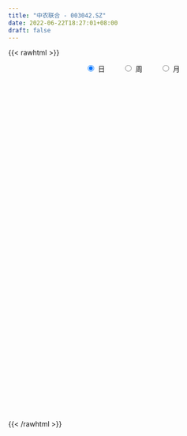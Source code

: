```yaml
---
title: "中农联合 - 003042.SZ"
date: 2022-06-22T18:27:01+08:00
draft: false
---
```

{{< rawhtml >}}
    <div style="text-align: center">
        <label style="padding: 1rem;"><input style="margin-right: .5rem" type="radio" name="period" value="D" checked onclick="period_change(this)">日</label>
        <label style="padding: 1rem;"><input style="margin-right: .5rem" type="radio" name="period" value="W" onclick="period_change(this)">周</label>
        <label style="padding: 1rem;"><input style="margin-right: .5rem" type="radio" name="period" value="M" onclick="period_change(this)">月</label>
    </div>
    <div id="chart" style="height: 700px;"></div> 
    <script type="text/javascript">
        const D_v = [2350.86,1315.52,393.36,1097.39,2418.66,89088.17,169959.78,121759.99,87764.54,57093.86,64121.37,63441.31,85109.98,83527.16,51143.04,51676.31,38186.99,36469.22,27107.44,32648.1,53184.89,56991.0,42846.59,39118.19,27784.8,24278.24,35839.36,17457.84,18931.41,38110.3,21104.04,20122.58,16233.95,15221.92,24500.63,19699.1,24882.96,25889.29,49748.24,31090.25,20928.87,15246.2,12685.32,21898.28,12911.32,17127.46,20642.9,11323.98,10520.79,10938.72,7868.14,11597.08,13750.23,15072.94,8331.98,10202.1,13652.57,9021.56,11192.54,15812.02,9111.15,16106.24,10173.77,11683.15,10017.26,11942.96,8177.9,15209.62,24195.06,17808.89,20932.48,11657.92,9257.96,6610.87,9534.37,10138.38,8050.93,11722.58,7789.71,6499.78,9271.24,8480.54,6269.0,37899.84,34757.41,17368.83,12428.4,19736.27,14251.86,14361.79,24477.68,18553.28,11205.48,8720.14,9619.53,9448.3,18222.4,9119.18,8659.14,8371.0,6081.72,6660.86,11983.14,7424.0,6553.17,6534.72,14428.32,14073.01,10748.36,8035.72,32209.57,22386.78,11763.36,20447.01,15069.18,43974.03,64937.21,46859.27,34315.26,9770.1,13287.72,8682.71,6814.11,6791.0,5880.38,6123.88,4099.61,5407.45,3218.44,4364.97,5011.91,4500.58,3303.73,2696.2,3303.68,5856.36,8454.94,3923.5,4899.98,4654.98,6055.61,4922.03,3743.48,3913.0,3228.0,3508.54,5233.46,3794.9,7572.95,6425.26,4488.72,5480.62,4914.08,3252.54,4049.44,35471.29,24558.74,13083.54,10826.38,9522.14,8699.76,11266.96,5723.29,10148.38,8368.0,5020.0,5876.18,5714.87,8270.96,5144.45,6926.18,5596.0,4854.0,8031.17,13209.87,10944.0,6186.0,11002.4,12786.38,20003.7,12873.98,29561.29,61895.01,38146.46,18617.18,9874.0,16014.28,8035.38,8512.98,10745.76,41840.57,75101.43,82543.92,148852.56,189100.84,166897.99,110988.65,51903.0,183416.12,153591.42,140553.75,137766.48,128338.61,111603.19,130412.12,133648.59,104360.0,108964.44,155109.62,110258.96,97952.27,58190.56,61300.18,71540.5,117806.4,179433.59,100238.0,67734.79,48909.02,51418.12,57505.68,104575.2,100998.76,58837.0,66074.72,54985.0,40804.64,40539.0,57902.2,51685.12,41430.8,37304.0,65637.32,66715.2,38702.86,36262.0,62184.68,65043.8,109763.74,83094.28,63396.98,50154.54,54101.18,39083.8,42571.0,69973.2,52173.18,36737.0,40903.18,32699.0,20712.0,38919.4,47330.0,41969.18,32710.0,39272.0,31650.18,27022.0,27428.0,24039.74,26048.2,22265.0,15715.2,17663.58,19594.18,15655.0,15650.2,22777.0,16438.0,12238.5,16234.32,11578.0,15945.0,20844.0,12041.0,12223.0,10997.0,44751.2,41503.0,23396.0,31122.0,23114.18,19476.38,30700.52,93197.14,80762.6,50154.23,43947.34,36901.54,25157.0,22120.29,19686.3,22208.38,25967.9]
const D_histogram = [0.0,0.1984729345,0.5302716958,0.9487324725,1.4210250983,1.9258647397,1.8107915669,1.341621226,0.7767074672,0.3449147774,0.0694630816,-0.258365368,-0.241954929,-0.4000169476,-0.5523000089,-0.7772348681,-0.9148045028,-0.9940622451,-0.9888692506,-0.8949392009,-0.734234819,-0.522474083,-0.4634826358,-0.4805820719,-0.5070060067,-0.4773831737,-0.5241388726,-0.5021642611,-0.4658361828,-0.3613656686,-0.3228604793,-0.3167728927,-0.2916723885,-0.2387133927,-0.1596763532,-0.1427400854,-0.0899850284,-0.0211689213,0.1045706894,0.1276946461,0.0862742141,0.0708291413,0.0429570173,0.0558841248,0.0495441804,0.0409201,-0.0421671227,-0.1151442391,-0.1636566327,-0.1658391335,-0.1410432704,-0.0964872056,-0.0895248657,-0.1216027157,-0.1257755149,-0.0972744933,-0.1229568296,-0.1305577365,-0.1395312436,-0.1804854758,-0.1859576946,-0.1135965858,-0.0629939816,-0.064914351,-0.0305834038,0.0272918935,0.066833909,0.1175486816,0.044704525,-0.0476222401,-0.0642489015,-0.1026096014,-0.0981029619,-0.066102377,-0.0764700566,-0.1158664453,-0.1443247406,-0.1960153068,-0.1908260466,-0.1593953611,-0.0777016977,-0.0222164301,0.0356819348,0.234927895,0.2845966557,0.3189475634,0.3398935069,0.3767300137,0.3677680824,0.3692991102,0.3981829608,0.3632936257,0.3200659088,0.2725102526,0.1966721724,0.1761957722,0.193643528,0.1971293487,0.1765540062,0.1256193679,0.0905868856,0.0390717894,0.0213186455,-0.0088526395,-0.0139349141,-0.0023555245,0.0465070268,0.0899052447,0.1050624235,0.0963792301,0.1859461379,0.1864709779,0.1824257646,0.2008394674,0.1642602296,0.2287727379,0.3591260888,0.276759163,0.0711320755,-0.063926929,-0.2221961742,-0.3147341998,-0.3247669394,-0.2952225314,-0.2908874298,-0.2668175799,-0.222735726,-0.1787629222,-0.1412233956,-0.1138293664,-0.1086490011,-0.1072048341,-0.0996375116,-0.0775529085,-0.0639427005,-0.0900351721,-0.1566702645,-0.1708379914,-0.14907359,-0.1394121456,-0.0909384261,-0.0479133251,-0.0117259089,0.0361744466,0.0728683648,0.0972577845,0.1296655482,0.1497884128,0.1882566642,0.2128034453,0.2223854771,0.1890317181,0.1849674456,0.1792692578,0.1737134343,0.2670595382,0.2943635001,0.2947638865,0.2654834615,0.2395893457,0.2287543988,0.1852851974,0.1430013781,0.0554879443,-0.0220900434,-0.05932927,-0.0596249278,-0.0589498586,-0.0792653918,-0.0859647267,-0.0682663319,-0.0443443952,-0.0412871564,-0.036695607,0.0127347467,0.0455292902,0.0552249128,0.0313013274,0.0213120073,0.0607366254,0.072130087,0.1315628702,0.140470973,0.1073513962,0.0410848952,0.0020950676,-0.0700896178,-0.0953187443,-0.1099988852,-0.0927961473,0.0796314907,0.3560850667,0.7003052882,1.086504899,1.4973546207,1.9223168945,1.7908449864,1.3421391383,1.1968834598,0.8803976816,0.4347962289,-0.0387317727,-0.5667553301,-0.9270181598,-1.017543637,-0.9932032418,-1.1128594528,-0.9655164942,-0.7616461281,-0.6365958992,-0.5781783703,-0.5753948408,-0.5322876105,-0.5721665018,-0.3862489316,-0.0976665825,-0.0749005599,-0.1757315919,-0.2545326404,-0.2663132849,-0.2418822389,-0.0997573284,0.0227589146,-0.05409354,-0.239629053,-0.3011324182,-0.3779872354,-0.506160574,-0.704575385,-0.6982455553,-0.6676252739,-0.598251185,-0.3485923231,-0.2164838861,-0.1466167641,-0.1114315537,-0.026184472,0.0777350113,0.2898414515,0.3065362074,0.193433291,0.0938086057,0.0446547413,-0.0546293569,-0.0989565336,-0.0456617501,-0.0921369478,-0.1506364835,-0.2241116709,-0.3096307631,-0.3228433115,-0.2363384093,-0.1449354454,-0.1857498394,-0.2921945296,-0.4679905796,-0.5703970551,-0.5614237495,-0.5035285577,-0.3709086757,-0.1867105802,-0.0438705175,0.1045879841,0.2274873682,0.3069840615,0.3582388223,0.4023286148,0.4782662476,0.4803880952,0.451630099,0.4212261694,0.4006351914,0.3972100687,0.2870320753,0.2375948735,0.195093691,0.1753157878,0.2489133326,0.2649304588,0.2555391759,0.3099043553,0.3279224661,0.3169997613,0.3299072516,0.4022712072,0.4108263554,0.3377974198,0.2530676182,0.1693360609,0.1119315848,0.068677123,0.0153427282,-0.0447395486,-0.4842384309]
const D_fast = [0.0,0.2480911681,0.7124578534,1.3681017482,2.1956506486,3.1819564749,3.5195811938,3.3858161594,3.0150792674,2.669515272,2.4114293466,2.0190095549,1.9749312617,1.7168650062,1.4265069427,1.0072633665,0.6409926061,0.3132193025,0.0711949843,-0.0586097662,-0.0814640891,-0.0003218738,-0.0572010855,-0.1944460396,-0.347621476,-0.4373444365,-0.6151348536,-0.7187013074,-0.7988322748,-0.7847031777,-0.8269131082,-0.9000187448,-0.9478363377,-0.9545556901,-0.9154377389,-0.9341864924,-0.9039276925,-0.8404038157,-0.6885215326,-0.6334739145,-0.6533257929,-0.6510635804,-0.66819645,-0.6412983114,-0.6352522106,-0.6336462661,-0.7272752694,-0.8290384456,-0.9184649974,-0.9621072815,-0.972572236,-0.9521379726,-0.9675568491,-1.0300353781,-1.065652056,-1.0614696577,-1.1178912014,-1.1581315424,-1.2019878604,-1.2880634616,-1.340025104,-1.2960631417,-1.2612090329,-1.27935799,-1.2526728938,-1.1879746231,-1.1317241304,-1.0516221873,-1.1132902127,-1.2175225379,-1.2502114247,-1.3142245249,-1.3342436259,-1.3187686352,-1.348253829,-1.4166168289,-1.4811563095,-1.5818507024,-1.6243679538,-1.6327861085,-1.5705178696,-1.5205867095,-1.4537678609,-1.1957899269,-1.0749720023,-0.9608842038,-0.8549648835,-0.7239458733,-0.6409657841,-0.5471099787,-0.4186803879,-0.3627463166,-0.3259575563,-0.3053856494,-0.3320556864,-0.3084831435,-0.2426245057,-0.1898563479,-0.1662931889,-0.1858229852,-0.198208746,-0.2399558949,-0.2523793774,-0.2847638223,-0.2933298254,-0.2823393169,-0.221850009,-0.1559754799,-0.1145526952,-0.099141081,0.0369123612,0.0840549457,0.1256161735,0.1942397432,0.1987255628,0.3204312555,0.5405661287,0.5273889936,0.3395449249,0.1885041882,-0.0253141005,-0.1965356761,-0.2877601506,-0.3320213754,-0.4004081312,-0.4430426764,-0.4546447539,-0.4553626806,-0.453129003,-0.4541923153,-0.4761742003,-0.5015312418,-0.5188732972,-0.5161769213,-0.5185523884,-0.567153653,-0.6729563116,-0.7298335362,-0.7453375324,-0.7705291244,-0.7447900114,-0.7137432417,-0.6804873027,-0.6235433355,-0.5686323262,-0.5199284604,-0.4551043096,-0.3975343418,-0.3120019243,-0.2342542819,-0.1690758808,-0.1551717103,-0.1129941214,-0.0738749947,-0.0360024597,0.1241085288,0.2250033657,0.2990947237,0.3361851641,0.3701883847,0.4165420375,0.4193941354,0.4128606607,0.3392192129,0.2561187144,0.2040471703,0.1888452806,0.1747828851,0.134651004,0.1064604873,0.1070922993,0.1199281371,0.1126635868,0.1080812345,0.1606952748,0.2048721409,0.2283739917,0.2122757381,0.2076144199,0.2622231943,0.2916491777,0.3839726784,0.4279985244,0.4217167967,0.3657215195,0.3272554587,0.2375483689,0.1884895564,0.1463096941,0.1403133952,0.3326489059,0.6981237486,1.2174202921,1.8752461276,2.6604345045,3.565976002,3.8822153404,3.7690442769,3.9230094633,3.8266231055,3.48972071,3.0065097653,2.3367973754,1.7447800058,1.3998686193,1.175908204,0.7780371298,0.6840009649,0.697459799,0.6633610531,0.5772339894,0.4361688086,0.3462041364,0.1632836196,0.2526389569,0.5168046604,0.5208455431,0.376081613,0.2336474045,0.1552884387,0.119248925,0.2364345034,0.364640475,0.2742646354,0.0288218592,-0.1079646105,-0.2793162365,-0.5340297186,-0.9085883759,-1.076819935,-1.2131059721,-1.2932946795,-1.1307838984,-1.0527964328,-1.0195835019,-1.0122561799,-0.9335552162,-0.8102019801,-0.5256351771,-0.4323063693,-0.497050963,-0.5732234969,-0.6112136759,-0.7241551133,-0.7932214234,-0.7513420775,-0.8208515121,-0.9170101687,-1.0465132738,-1.2094400568,-1.3033634331,-1.2759431332,-1.2207740307,-1.3080258845,-1.4875192071,-1.780312902,-2.0253186413,-2.156701273,-2.2246882207,-2.1847955076,-2.0472750572,-1.9154026238,-1.7407971262,-1.5610259001,-1.4047831914,-1.263968725,-1.1192967788,-0.9237925841,-0.8015737127,-0.7174241842,-0.6425215715,-0.5629537516,-0.467076357,-0.5054963316,-0.495534815,-0.4892625748,-0.4652115311,-0.3293856531,-0.2471359122,-0.1926424011,-0.0608011329,0.0391975944,0.1075248299,0.2029091331,0.3758408905,0.4871026276,0.498523047,0.4770601499,0.4356626078,0.406241028,0.3801558469,0.3306571341,0.2593899701,-0.3011685198]
const D_slow = [0.0,0.0496182336,0.1821861576,0.4193692757,0.7746255503,1.2560917352,1.7087896269,2.0441949334,2.2383718002,2.3246004946,2.341966265,2.277374923,2.2168861907,2.1168819538,1.9788069516,1.7844982346,1.5557971089,1.3072815476,1.060064235,0.8363294347,0.65277073,0.5221522092,0.4062815503,0.2861360323,0.1593845306,0.0400387372,-0.090995981,-0.2165370462,-0.3329960919,-0.4233375091,-0.5040526289,-0.5832458521,-0.6561639492,-0.7158422974,-0.7557613857,-0.791446407,-0.8139426641,-0.8192348944,-0.7930922221,-0.7611685606,-0.739600007,-0.7218927217,-0.7111534674,-0.6971824362,-0.6847963911,-0.6745663661,-0.6851081467,-0.7138942065,-0.7548083647,-0.796268148,-0.8315289656,-0.855650767,-0.8780319834,-0.9084326624,-0.9398765411,-0.9641951644,-0.9949343718,-1.0275738059,-1.0624566168,-1.1075779858,-1.1540674094,-1.1824665559,-1.1982150513,-1.214443639,-1.22208949,-1.2152665166,-1.1985580394,-1.169170869,-1.1579947377,-1.1699002977,-1.1859625231,-1.2116149235,-1.2361406639,-1.2526662582,-1.2717837724,-1.3007503837,-1.3368315688,-1.3858353955,-1.4335419072,-1.4733907475,-1.4928161719,-1.4983702794,-1.4894497957,-1.4307178219,-1.359568658,-1.2798317672,-1.1948583904,-1.100675887,-1.0087338664,-0.9164090889,-0.8168633487,-0.7260399423,-0.6460234651,-0.5778959019,-0.5287278588,-0.4846789158,-0.4362680338,-0.3869856966,-0.342847195,-0.3114423531,-0.2887956317,-0.2790276843,-0.2736980229,-0.2759111828,-0.2793949113,-0.2799837924,-0.2683570358,-0.2458807246,-0.2196151187,-0.1955203112,-0.1490337767,-0.1024160322,-0.0568095911,-0.0065997242,0.0344653332,0.0916585177,0.1814400399,0.2506298306,0.2684128495,0.2524311172,0.1968820737,0.1181985237,0.0370067889,-0.036798844,-0.1095207014,-0.1762250964,-0.2319090279,-0.2765997585,-0.3119056074,-0.3403629489,-0.3675251992,-0.3943264077,-0.4192357856,-0.4386240128,-0.4546096879,-0.4771184809,-0.516286047,-0.5589955449,-0.5962639424,-0.6311169788,-0.6538515853,-0.6658299166,-0.6687613938,-0.6597177822,-0.641500691,-0.6171862448,-0.5847698578,-0.5473227546,-0.5002585885,-0.4470577272,-0.3914613579,-0.3442034284,-0.297961567,-0.2531442525,-0.209715894,-0.1429510094,-0.0693601344,0.0043308372,0.0707017026,0.130599039,0.1877876387,0.2341089381,0.2698592826,0.2837312687,0.2782087578,0.2633764403,0.2484702084,0.2337327437,0.2139163958,0.1924252141,0.1753586311,0.1642725323,0.1539507432,0.1447768415,0.1479605281,0.1593428507,0.1731490789,0.1809744107,0.1863024126,0.2014865689,0.2195190907,0.2524098082,0.2875275515,0.3143654005,0.3246366243,0.3251603912,0.3076379867,0.2838083007,0.2563085794,0.2331095425,0.2530174152,0.3420386819,0.5171150039,0.7887412287,1.1630798838,1.6436591074,2.091370354,2.4269051386,2.7261260036,2.9462254239,3.0549244812,3.045241538,2.9035527055,2.6717981655,2.4174122563,2.1691114458,1.8908965826,1.6495174591,1.4591059271,1.2999569523,1.1554123597,1.0115636495,0.8784917469,0.7354501214,0.6388878885,0.6144712429,0.5957461029,0.5518132049,0.4881800448,0.4216017236,0.3611311639,0.3361918318,0.3418815604,0.3283581754,0.2684509122,0.1931678076,0.0986709988,-0.0278691447,-0.2040129909,-0.3785743797,-0.5454806982,-0.6950434945,-0.7821915752,-0.8363125468,-0.8729667378,-0.9008246262,-0.9073707442,-0.8879369914,-0.8154766285,-0.7388425767,-0.6904842539,-0.6670321025,-0.6558684172,-0.6695257564,-0.6942648898,-0.7056803273,-0.7287145643,-0.7663736852,-0.8224016029,-0.8998092937,-0.9805201216,-1.0396047239,-1.0758385853,-1.1222760451,-1.1953246775,-1.3123223224,-1.4549215862,-1.5952775235,-1.721159663,-1.8138868319,-1.860564477,-1.8715321063,-1.8453851103,-1.7885132683,-1.7117672529,-1.6222075473,-1.5216253936,-1.4020588317,-1.2819618079,-1.1690542832,-1.0637477408,-0.963588943,-0.8642864258,-0.792528407,-0.7331296886,-0.6843562658,-0.6405273189,-0.5782989857,-0.512066371,-0.448181577,-0.3707054882,-0.2887248717,-0.2094749314,-0.1269981185,-0.0264303167,0.0762762722,0.1607256271,0.2239925317,0.2663265469,0.2943094431,0.3114787239,0.3153144059,0.3041295188,0.1830699111]
const D_data = [['2021-04-06', 25.87, 31.05, 25.87, 31.05],['2021-04-07', 34.16, 34.16, 34.16, 34.16],['2021-04-08', 37.58, 37.58, 37.58, 37.58],['2021-04-09', 41.34, 41.34, 41.34, 41.34],['2021-04-12', 45.47, 45.47, 45.47, 45.47],['2021-04-13', 45.48, 50.02, 45.48, 50.02],['2021-04-14', 53.5, 45.02, 45.02, 55.02],['2021-04-15', 40.52, 40.53, 40.52, 44.96],['2021-04-16', 39.01, 37.68, 37.56, 39.3],['2021-04-19', 36.75, 37.42, 36.52, 37.7],['2021-04-20', 37.33, 37.96, 37.03, 39.11],['2021-04-21', 37.26, 35.92, 35.48, 37.26],['2021-04-22', 35.93, 39.51, 35.8, 39.51],['2021-04-23', 40.0, 36.99, 36.33, 40.1],['2021-04-26', 36.06, 36.13, 36.0, 38.33],['2021-04-27', 35.38, 33.93, 33.9, 35.6],['2021-04-28', 33.5, 33.6, 33.02, 34.3],['2021-04-29', 33.15, 33.18, 32.6, 34.2],['2021-04-30', 33.29, 33.41, 33.09, 34.0],['2021-05-06', 33.6, 34.17, 33.42, 34.57],['2021-05-07', 34.25, 35.15, 32.87, 35.56],['2021-05-10', 34.59, 36.38, 34.3, 38.5],['2021-05-11', 36.0, 34.87, 34.67, 36.36],['2021-05-12', 34.2, 33.7, 33.16, 34.3],['2021-05-13', 33.15, 33.1, 32.97, 33.95],['2021-05-14', 33.4, 33.43, 33.11, 33.99],['2021-05-17', 33.15, 32.02, 31.96, 33.19],['2021-05-18', 32.0, 32.38, 31.8, 32.56],['2021-05-19', 32.16, 32.29, 32.06, 32.69],['2021-05-20', 32.45, 33.14, 31.52, 33.2],['2021-05-21', 32.94, 32.36, 32.34, 33.3],['2021-05-24', 32.25, 31.74, 31.69, 32.43],['2021-05-25', 31.63, 31.73, 31.52, 32.03],['2021-05-26', 31.74, 31.98, 31.55, 32.2],['2021-05-27', 31.88, 32.4, 31.78, 32.8],['2021-05-28', 32.2, 31.65, 31.63, 32.44],['2021-05-31', 31.65, 32.08, 31.06, 32.44],['2021-06-01', 31.9, 32.45, 31.67, 32.55],['2021-06-02', 32.43, 33.61, 32.3, 33.88],['2021-06-03', 33.62, 32.71, 32.68, 33.77],['2021-06-04', 32.71, 31.83, 31.83, 32.71],['2021-06-07', 31.66, 31.96, 31.6, 32.26],['2021-06-08', 31.8, 31.63, 31.6, 31.98],['2021-06-09', 31.55, 32.04, 31.2, 32.7],['2021-06-10', 31.85, 31.76, 31.68, 32.2],['2021-06-11', 31.7, 31.63, 31.4, 32.04],['2021-06-15', 31.63, 30.35, 30.33, 31.63],['2021-06-16', 30.0, 29.89, 29.8, 30.45],['2021-06-17', 29.6, 29.65, 29.53, 30.14],['2021-06-18', 29.65, 29.85, 29.47, 30.18],['2021-06-21', 29.85, 30.01, 29.74, 30.06],['2021-06-22', 29.94, 30.23, 29.9, 30.64],['2021-06-23', 30.25, 29.7, 29.66, 30.39],['2021-06-24', 29.7, 28.93, 28.92, 29.71],['2021-06-25', 28.83, 28.95, 28.83, 29.11],['2021-06-28', 28.91, 29.2, 28.91, 29.4],['2021-06-29', 29.19, 28.3, 28.3, 29.2],['2021-06-30', 28.25, 28.19, 28.13, 28.5],['2021-07-01', 28.17, 27.87, 27.81, 28.52],['2021-07-02', 27.9, 27.05, 26.9, 27.9],['2021-07-05', 27.14, 27.06, 26.84, 27.32],['2021-07-06', 27.15, 27.93, 27.07, 28.05],['2021-07-07', 27.6, 27.75, 27.52, 27.97],['2021-07-08', 27.76, 27.0, 26.95, 27.8],['2021-07-09', 26.95, 27.33, 26.65, 27.35],['2021-07-12', 27.49, 27.7, 27.33, 28.14],['2021-07-13', 27.55, 27.6, 27.28, 27.86],['2021-07-14', 27.55, 27.89, 27.5, 28.4],['2021-07-15', 27.38, 26.18, 26.13, 27.38],['2021-07-16', 26.18, 25.32, 25.25, 26.19],['2021-07-19', 25.25, 25.76, 24.71, 26.77],['2021-07-20', 25.36, 25.1, 24.84, 25.36],['2021-07-21', 25.3, 25.29, 25.17, 25.73],['2021-07-22', 25.36, 25.49, 25.31, 25.74],['2021-07-23', 25.6, 24.78, 24.72, 25.61],['2021-07-26', 24.74, 24.02, 23.98, 24.74],['2021-07-27', 23.9, 23.68, 23.63, 24.25],['2021-07-28', 23.66, 22.84, 22.71, 23.85],['2021-07-29', 23.0, 23.07, 23.0, 23.3],['2021-07-30', 22.99, 23.15, 22.8, 23.35],['2021-08-02', 23.03, 23.78, 23.03, 23.97],['2021-08-03', 23.88, 23.57, 23.52, 23.98],['2021-08-04', 23.55, 23.7, 23.45, 23.78],['2021-08-05', 23.6, 26.07, 23.3, 26.07],['2021-08-06', 26.01, 24.88, 24.51, 26.01],['2021-08-09', 24.45, 24.97, 24.41, 25.58],['2021-08-10', 24.69, 25.04, 24.69, 25.27],['2021-08-11', 25.09, 25.52, 24.84, 25.97],['2021-08-12', 25.4, 25.17, 25.09, 25.7],['2021-08-13', 25.3, 25.44, 25.27, 25.69],['2021-08-16', 25.2, 26.05, 25.15, 26.45],['2021-08-17', 25.95, 25.43, 25.35, 26.42],['2021-08-18', 25.4, 25.29, 24.88, 25.41],['2021-08-19', 25.34, 25.14, 25.06, 25.71],['2021-08-20', 25.17, 24.56, 24.47, 25.24],['2021-08-23', 24.56, 25.07, 24.15, 25.2],['2021-08-24', 25.19, 25.62, 24.9, 26.07],['2021-08-25', 25.51, 25.6, 25.42, 25.84],['2021-08-26', 25.6, 25.35, 25.2, 25.65],['2021-08-27', 25.1, 24.85, 24.82, 25.35],['2021-08-30', 24.94, 24.86, 24.7, 25.24],['2021-08-31', 24.8, 24.43, 24.42, 24.87],['2021-09-01', 24.43, 24.65, 24.05, 24.88],['2021-09-02', 24.57, 24.33, 24.2, 24.6],['2021-09-03', 24.48, 24.5, 24.25, 24.56],['2021-09-06', 24.67, 24.68, 24.3, 24.69],['2021-09-07', 24.68, 25.29, 24.54, 25.49],['2021-09-08', 25.15, 25.49, 25.13, 25.74],['2021-09-09', 25.49, 25.34, 25.2, 25.75],['2021-09-10', 25.25, 25.11, 25.01, 25.69],['2021-09-13', 25.02, 26.65, 24.9, 26.93],['2021-09-14', 26.3, 25.91, 25.8, 26.5],['2021-09-15', 25.7, 25.98, 25.6, 26.49],['2021-09-16', 26.0, 26.45, 26.0, 26.9],['2021-09-17', 26.45, 25.86, 25.52, 26.7],['2021-09-22', 25.68, 27.37, 25.68, 28.27],['2021-09-23', 27.0, 28.98, 26.8, 29.6],['2021-09-24', 29.03, 26.73, 26.45, 29.03],['2021-09-27', 26.0, 24.58, 24.5, 26.5],['2021-09-28', 24.54, 24.58, 24.4, 24.96],['2021-09-29', 24.5, 23.41, 23.36, 24.5],['2021-09-30', 23.2, 23.36, 23.2, 23.7],['2021-10-08', 23.48, 23.87, 23.48, 23.88],['2021-10-11', 24.0, 24.17, 24.0, 24.47],['2021-10-12', 24.1, 23.7, 23.53, 24.14],['2021-10-13', 23.7, 23.78, 23.36, 24.0],['2021-10-14', 23.78, 23.99, 23.55, 23.99],['2021-10-15', 24.0, 24.03, 23.83, 24.44],['2021-10-18', 23.88, 24.0, 23.75, 24.17],['2021-10-19', 23.78, 23.9, 23.78, 24.2],['2021-10-20', 23.9, 23.57, 23.55, 24.08],['2021-10-21', 23.58, 23.4, 23.32, 23.62],['2021-10-22', 23.32, 23.36, 23.26, 23.45],['2021-10-25', 23.36, 23.49, 23.27, 23.58],['2021-10-26', 23.49, 23.36, 23.31, 23.64],['2021-10-27', 23.39, 22.7, 22.69, 23.49],['2021-10-28', 22.59, 21.77, 21.7, 22.67],['2021-10-29', 21.68, 22.0, 21.67, 22.07],['2021-11-01', 21.98, 22.26, 21.86, 22.43],['2021-11-02', 22.3, 21.99, 21.91, 22.41],['2021-11-03', 22.15, 22.45, 21.94, 22.68],['2021-11-04', 22.5, 22.48, 22.3, 22.58],['2021-11-05', 22.47, 22.49, 22.3, 22.66],['2021-11-08', 22.43, 22.78, 22.43, 22.89],['2021-11-09', 22.7, 22.82, 22.65, 22.93],['2021-11-10', 22.82, 22.81, 22.48, 22.85],['2021-11-11', 22.82, 23.07, 22.82, 23.26],['2021-11-12', 23.1, 23.09, 22.92, 23.14],['2021-11-15', 23.18, 23.54, 23.09, 23.67],['2021-11-16', 23.51, 23.63, 23.25, 23.83],['2021-11-17', 23.59, 23.65, 23.5, 23.77],['2021-11-18', 23.64, 23.16, 23.14, 23.65],['2021-11-19', 23.35, 23.53, 23.18, 23.62],['2021-11-22', 23.48, 23.59, 23.38, 23.69],['2021-11-23', 23.52, 23.67, 23.42, 23.72],['2021-11-24', 23.77, 25.3, 23.72, 25.83],['2021-11-25', 25.74, 25.01, 25.0, 26.01],['2021-11-26', 25.1, 24.98, 24.88, 25.78],['2021-11-29', 24.7, 24.76, 24.26, 25.1],['2021-11-30', 24.75, 24.87, 24.73, 25.17],['2021-12-01', 24.88, 25.17, 24.71, 25.28],['2021-12-02', 25.17, 24.81, 24.78, 25.65],['2021-12-03', 24.81, 24.76, 24.68, 25.09],['2021-12-06', 24.78, 23.96, 23.95, 24.78],['2021-12-07', 24.09, 23.69, 23.6, 24.37],['2021-12-08', 23.68, 23.89, 23.57, 23.95],['2021-12-09', 23.88, 24.24, 23.88, 24.3],['2021-12-10', 24.24, 24.24, 24.1, 24.36],['2021-12-13', 24.24, 23.9, 23.81, 24.3],['2021-12-14', 24.18, 23.96, 23.76, 24.18],['2021-12-15', 23.95, 24.26, 23.89, 24.45],['2021-12-16', 24.27, 24.43, 24.24, 24.58],['2021-12-17', 24.45, 24.23, 24.13, 24.46],['2021-12-20', 24.22, 24.26, 24.04, 24.42],['2021-12-21', 24.26, 24.98, 24.11, 25.0],['2021-12-22', 24.83, 25.04, 24.72, 25.1],['2021-12-23', 24.91, 24.93, 24.69, 25.05],['2021-12-24', 24.9, 24.53, 24.3, 24.9],['2021-12-27', 24.77, 24.66, 24.55, 25.34],['2021-12-28', 24.56, 25.42, 24.56, 25.78],['2021-12-29', 25.23, 25.29, 24.86, 25.5],['2021-12-30', 25.17, 26.2, 25.17, 26.66],['2021-12-31', 26.9, 25.9, 25.9, 28.78],['2022-01-04', 26.0, 25.45, 25.18, 26.19],['2022-01-05', 25.3, 24.87, 24.75, 25.39],['2022-01-06', 24.87, 24.99, 24.84, 25.09],['2022-01-07', 24.93, 24.29, 24.26, 25.1],['2022-01-10', 24.14, 24.59, 24.14, 24.67],['2022-01-11', 24.69, 24.57, 24.48, 25.02],['2022-01-12', 24.48, 24.93, 24.48, 25.08],['2022-01-13', 24.98, 27.42, 24.98, 27.42],['2022-01-14', 27.13, 30.16, 26.87, 30.16],['2022-01-17', 33.01, 33.18, 31.5, 33.18],['2022-01-18', 33.24, 36.5, 29.86, 36.5],['2022-01-19', 38.28, 40.15, 34.61, 40.15],['2022-01-20', 40.15, 44.17, 38.11, 44.17],['2022-01-21', 42.84, 39.75, 39.75, 42.99],['2022-01-24', 35.78, 35.78, 35.78, 36.81],['2022-01-25', 36.0, 39.36, 34.88, 39.36],['2022-01-26', 38.06, 37.2, 35.42, 38.5],['2022-01-27', 36.08, 34.47, 33.48, 37.52],['2022-01-28', 35.49, 32.22, 32.22, 37.49],['2022-02-07', 30.17, 29.0, 29.0, 31.5],['2022-02-08', 27.3, 28.49, 27.3, 29.02],['2022-02-09', 28.47, 30.23, 28.16, 31.34],['2022-02-10', 30.48, 31.01, 28.97, 31.86],['2022-02-11', 30.01, 28.39, 28.32, 30.01],['2022-02-14', 28.51, 31.23, 28.51, 31.23],['2022-02-15', 31.0, 32.42, 30.1, 34.3],['2022-02-16', 31.24, 31.96, 30.51, 33.78],['2022-02-17', 31.89, 31.31, 30.54, 32.74],['2022-02-18', 30.6, 30.47, 30.21, 31.02],['2022-02-21', 30.28, 30.79, 29.82, 31.3],['2022-02-22', 30.3, 29.43, 28.73, 30.78],['2022-02-23', 31.21, 32.37, 31.21, 32.37],['2022-02-24', 32.48, 34.84, 29.41, 35.61],['2022-02-25', 32.18, 32.37, 32.0, 33.99],['2022-02-28', 31.7, 30.59, 30.5, 32.2],['2022-03-01', 30.6, 30.28, 29.93, 30.94],['2022-03-02', 30.07, 30.73, 29.85, 31.18],['2022-03-03', 30.47, 31.07, 30.28, 31.24],['2022-03-04', 30.92, 32.91, 30.16, 33.62],['2022-03-07', 32.5, 33.4, 31.8, 33.96],['2022-03-08', 32.2, 31.06, 30.49, 32.74],['2022-03-09', 30.81, 28.91, 27.95, 31.5],['2022-03-10', 28.96, 29.61, 28.53, 30.57],['2022-03-11', 28.54, 28.79, 27.95, 29.5],['2022-03-14', 28.47, 27.24, 26.95, 28.78],['2022-03-15', 27.34, 24.97, 24.95, 27.69],['2022-03-16', 25.4, 26.41, 24.8, 26.86],['2022-03-17', 26.42, 26.2, 26.06, 26.9],['2022-03-18', 26.04, 26.36, 25.99, 27.03],['2022-03-21', 26.32, 29.0, 26.16, 29.0],['2022-03-22', 29.41, 28.22, 27.8, 29.58],['2022-03-23', 28.22, 27.72, 27.52, 28.3],['2022-03-24', 27.89, 27.34, 27.28, 28.2],['2022-03-25', 27.33, 28.11, 27.06, 29.33],['2022-03-28', 27.62, 28.75, 27.62, 29.52],['2022-03-29', 28.31, 30.99, 27.8, 31.63],['2022-03-30', 29.84, 29.29, 28.35, 29.85],['2022-03-31', 28.52, 27.5, 27.47, 28.83],['2022-04-01', 27.57, 27.11, 26.8, 28.5],['2022-04-06', 26.79, 27.3, 25.95, 27.58],['2022-04-07', 27.03, 26.17, 26.16, 27.23],['2022-04-08', 26.0, 26.31, 25.48, 26.8],['2022-04-11', 26.89, 27.4, 26.32, 27.61],['2022-04-12', 27.22, 26.01, 25.0, 27.22],['2022-04-13', 25.76, 25.37, 25.06, 26.32],['2022-04-14', 25.18, 24.56, 24.36, 25.3],['2022-04-15', 24.2, 23.64, 23.53, 24.49],['2022-04-18', 23.3, 23.89, 23.0, 24.09],['2022-04-19', 23.77, 24.97, 23.7, 25.0],['2022-04-20', 24.97, 25.21, 24.6, 25.5],['2022-04-21', 24.96, 23.4, 23.3, 25.47],['2022-04-22', 22.26, 21.82, 21.6, 22.76],['2022-04-25', 21.28, 19.7, 19.68, 21.38],['2022-04-26', 19.88, 19.25, 18.85, 20.4],['2022-04-27', 18.99, 19.72, 18.55, 19.73],['2022-04-28', 20.11, 19.85, 19.58, 20.55],['2022-04-29', 19.91, 20.7, 19.91, 20.87],['2022-05-05', 20.61, 21.72, 20.52, 22.19],['2022-05-06', 21.4, 21.73, 21.03, 22.15],['2022-05-09', 21.73, 22.35, 21.73, 22.52],['2022-05-10', 22.3, 22.64, 21.51, 22.74],['2022-05-11', 22.65, 22.61, 22.61, 23.46],['2022-05-12', 22.72, 22.64, 22.2, 23.17],['2022-05-13', 22.65, 22.89, 22.46, 23.15],['2022-05-16', 23.11, 23.76, 23.1, 24.18],['2022-05-17', 23.76, 23.24, 22.94, 23.76],['2022-05-18', 23.29, 22.98, 22.9, 23.35],['2022-05-19', 22.73, 22.99, 22.39, 23.05],['2022-05-20', 22.96, 23.16, 22.89, 23.29],['2022-05-23', 23.13, 23.5, 22.96, 23.65],['2022-05-24', 23.73, 22.01, 22.0, 24.09],['2022-05-25', 21.99, 22.44, 20.81, 22.57],['2022-05-26', 22.7, 22.35, 21.7, 22.74],['2022-05-27', 22.45, 22.52, 22.13, 22.74],['2022-05-30', 22.6, 23.92, 22.51, 24.77],['2022-05-31', 23.75, 23.57, 23.33, 24.43],['2022-06-01', 23.57, 23.41, 23.26, 23.78],['2022-06-02', 23.5, 24.5, 23.23, 24.6],['2022-06-06', 24.7, 24.45, 24.08, 24.86],['2022-06-07', 24.4, 24.33, 23.75, 24.64],['2022-06-08', 24.37, 24.87, 23.56, 25.0],['2022-06-09', 24.8, 26.13, 24.42, 27.36],['2022-06-10', 25.09, 25.88, 24.86, 26.53],['2022-06-13', 25.15, 25.0, 24.64, 25.37],['2022-06-14', 24.95, 24.69, 23.9, 25.14],['2022-06-15', 24.66, 24.45, 24.45, 25.25],['2022-06-16', 24.45, 24.55, 24.35, 24.73],['2022-06-17', 24.4, 24.57, 23.85, 24.59],['2022-06-20', 24.58, 24.26, 24.11, 24.6],['2022-06-21', 24.12, 23.9, 23.53, 24.25],['2022-06-22', 18.3, 17.61, 17.6, 18.39]]
const W_v = [5157.13,470991.14,353293.6800000001,204583.0,85832.99,191018.82,131442.95,95778.18,152539.61,79868.58,53426.39,56620.37,59880.79,57091.57,77334.43,57993.6,44201.38,96678.03,78147.15,72576.11,53820.02,38702.89,53820.13,101875.9,155770.51,66055.79,6814.11,28302.32,20399.63,24234.68,24276.08,19677.9,28881.63,80415.55,46038.53,35127.43,30791.59,49373.44,137120.36,82651.92,144236.12,698383.96,667230.77,608362.51,530475.8500000001,530318.6699999999,330142.81,321700.12,228861.12,269502.06,371453.34,135755.98,232485.56,181640.58,149411.92,48313.2,84278.16,79265.82,72050.0,140772.2,247250.82,178280.4,67862.58]
const W_histogram = [0.0,-0.2335726496,-0.4112290257,-0.7280208985,-0.7742441732,-0.8675016497,-0.9418918484,-0.9754356248,-0.9225982989,-0.8405367157,-0.8433758934,-0.8411986207,-0.8978916721,-0.8473425749,-0.8764372288,-0.8581163096,-0.8786420735,-0.7060102379,-0.4944181336,-0.3602690524,-0.2062042815,-0.0881063956,0.0627230268,0.234952729,0.4186897614,0.3284663933,0.3181235059,0.3353290975,0.3151666525,0.2278870783,0.2206584046,0.2705000413,0.3426721116,0.4887319072,0.5657569843,0.5750398816,0.5726130447,0.5814523667,0.6638493798,0.5963418559,0.9144128698,1.6928008107,1.6224854616,1.2563327627,1.0982482305,1.0648735373,1.0221950267,0.676202239,0.2645461024,0.0994680265,-0.0781313158,-0.2413270844,-0.5057289783,-0.7643068538,-0.9592648933,-0.9647328936,-0.840650449,-0.6967546105,-0.6044694076,-0.3807905068,-0.123904899,-0.0310594499,-0.406397316]
const W_fast = [0.0,-0.291965812,-0.5724294446,-1.071226542,-1.31101086,-1.6211437489,-1.9310069097,-2.2084095923,-2.3862218412,-2.5142944368,-2.727977588,-2.9360999703,-3.2172659398,-3.3785524863,-3.6267564474,-3.8229646056,-4.0631508879,-4.0670216117,-3.9790340408,-3.9349522227,-3.8324385222,-3.7363672352,-3.5698570561,-3.3388891716,-3.0504796989,-3.0585864687,-2.9893984795,-2.8883606137,-2.8297313955,-2.8600392001,-2.8121032727,-2.6946366256,-2.5367965274,-2.2685537551,-2.0500894319,-1.8970465641,-1.7563201399,-1.6021177262,-1.3537583681,-1.2721804281,-0.7255061968,0.4760819469,0.8113879631,0.7593184549,0.8757959804,1.1086396715,1.3215099175,1.1445676896,0.7990480786,0.6588370093,0.4617048381,0.2381772984,-0.1526568401,-0.602311429,-1.0370856919,-1.2837369155,-1.3698170832,-1.4001098973,-1.4589420464,-1.3304607723,-1.1045513892,-1.0194708026,-1.4964079976]
const W_slow = [0.0,-0.0583931624,-0.1612004188,-0.3432056435,-0.5367666868,-0.7536420992,-0.9891150613,-1.2329739675,-1.4636235422,-1.6737577211,-1.8846016945,-2.0949013497,-2.3193742677,-2.5312099114,-2.7503192186,-2.964848296,-3.1845088144,-3.3610113739,-3.4846159072,-3.5746831703,-3.6262342407,-3.6482608396,-3.6325800829,-3.5738419007,-3.4691694603,-3.387052862,-3.3075219855,-3.2236897111,-3.144898048,-3.0879262784,-3.0327616773,-2.9651366669,-2.879468639,-2.7572856622,-2.6158464162,-2.4720864458,-2.3289331846,-2.1835700929,-2.017607748,-1.868522284,-1.6399190665,-1.2167188639,-0.8110974985,-0.4970143078,-0.2224522501,0.0437661342,0.2993148908,0.4683654506,0.5345019762,0.5593689828,0.5398361539,0.4795043828,0.3530721382,0.1619954248,-0.0778207986,-0.319004022,-0.5291666342,-0.7033552868,-0.8544726387,-0.9496702654,-0.9806464902,-0.9884113527,-1.0900106817]
const W_data = [['2021-04-09', 25.87, 41.34, 25.87, 41.34],['2021-04-16', 45.47, 37.68, 37.56, 55.02],['2021-04-23', 36.75, 36.99, 35.48, 40.1],['2021-04-30', 36.06, 33.41, 32.6, 38.33],['2021-05-07', 33.6, 35.15, 32.87, 35.56],['2021-05-14', 34.59, 33.43, 32.97, 38.5],['2021-05-21', 33.15, 32.36, 31.52, 33.3],['2021-05-28', 32.25, 31.65, 31.52, 32.8],['2021-06-04', 31.65, 31.83, 31.06, 33.88],['2021-06-11', 31.66, 31.63, 31.2, 32.7],['2021-06-18', 31.63, 29.85, 29.47, 31.63],['2021-06-25', 29.85, 28.95, 28.83, 30.64],['2021-07-02', 28.91, 27.05, 26.9, 29.4],['2021-07-09', 27.14, 27.33, 26.65, 28.05],['2021-07-16', 27.49, 25.32, 25.25, 28.4],['2021-07-23', 25.25, 24.78, 24.71, 26.77],['2021-07-30', 24.74, 23.15, 22.71, 24.74],['2021-08-06', 23.03, 24.88, 23.03, 26.07],['2021-08-13', 24.45, 25.44, 24.41, 25.97],['2021-08-20', 25.2, 24.56, 24.47, 26.45],['2021-08-27', 24.56, 24.85, 24.15, 26.07],['2021-09-03', 24.94, 24.5, 24.05, 25.24],['2021-09-10', 24.67, 25.11, 24.3, 25.75],['2021-09-17', 25.02, 25.86, 24.9, 26.93],['2021-09-24', 25.68, 26.73, 25.68, 29.6],['2021-09-30', 26.0, 23.36, 23.2, 26.5],['2021-10-08', 23.48, 23.87, 23.48, 23.88],['2021-10-15', 24.0, 24.03, 23.36, 24.47],['2021-10-22', 23.88, 23.36, 23.26, 24.2],['2021-10-29', 23.36, 22.0, 21.67, 23.64],['2021-11-05', 21.98, 22.49, 21.86, 22.68],['2021-11-12', 22.43, 23.09, 22.43, 23.26],['2021-11-19', 23.18, 23.53, 23.09, 23.83],['2021-11-26', 23.48, 24.98, 23.38, 26.01],['2021-12-03', 24.7, 24.76, 24.26, 25.65],['2021-12-10', 24.78, 24.24, 23.57, 24.78],['2021-12-17', 24.24, 24.23, 23.76, 24.58],['2021-12-24', 24.22, 24.53, 24.04, 25.1],['2021-12-31', 24.77, 25.9, 24.55, 28.78],['2022-01-07', 26.0, 24.29, 24.26, 26.19],['2022-01-14', 24.14, 30.16, 24.14, 30.16],['2022-01-21', 33.01, 39.75, 29.86, 44.17],['2022-01-28', 35.78, 32.22, 32.22, 39.36],['2022-02-11', 30.17, 28.39, 27.3, 31.86],['2022-02-18', 28.51, 30.47, 28.51, 34.3],['2022-02-25', 30.28, 32.37, 28.73, 35.61],['2022-03-04', 31.7, 32.91, 29.85, 33.62],['2022-03-11', 32.5, 28.79, 27.95, 33.96],['2022-03-18', 28.47, 26.36, 24.8, 28.78],['2022-03-25', 26.32, 28.11, 26.16, 29.58],['2022-04-01', 27.62, 27.11, 26.8, 31.63],['2022-04-08', 26.79, 26.31, 25.48, 27.58],['2022-04-15', 26.89, 23.64, 23.53, 27.61],['2022-04-22', 23.3, 21.82, 21.6, 25.5],['2022-04-29', 21.28, 20.7, 18.55, 21.38],['2022-05-06', 20.61, 21.73, 20.52, 22.19],['2022-05-13', 21.73, 22.89, 21.51, 23.46],['2022-05-20', 23.11, 23.16, 22.39, 24.18],['2022-05-27', 23.13, 22.52, 20.81, 24.09],['2022-06-02', 22.6, 24.5, 22.51, 24.77],['2022-06-10', 24.7, 25.88, 23.56, 27.36],['2022-06-17', 25.15, 24.57, 23.85, 25.37],['2022-06-24', 24.58, 17.61, 17.6, 24.6]]
const M_v = [1034024.95,528955.8999999999,350448.22,263625.54,313963.89,403482.64,79750.74,173599.68,278102.83,1592502.77,1736891.8199999998,1403770.1200000001,749448.5800000001,370161.3800000001,547911.7999999999]
const M_histogram = [0.0,-0.0848774929,-0.3816849019,-0.8682871181,-1.0430339129,-1.1607494802,-1.252409674,-1.0501306728,-0.7892511194,-0.1659233079,0.1449319216,0.1501357271,-0.273615373,-0.326272931,-0.7063421793]
const M_fast = [0.0,-0.1060968661,-0.4983255006,-1.2019994963,-1.6375047693,-2.0454077066,-2.450170319,-2.510423986,-2.4468572125,-1.8650102279,-1.5179220181,-1.4751842808,-1.9673392242,-2.1015650149,-2.658219808]
const M_slow = [0.0,-0.0212193732,-0.1166405987,-0.3337123782,-0.5944708564,-0.8846582265,-1.197760645,-1.4602933132,-1.657606093,-1.69908692,-1.6628539396,-1.6253200079,-1.6937238511,-1.7752920839,-1.9518776287]
const M_data = [['2021-04-30', 25.87, 33.41, 25.87, 55.02],['2021-05-31', 33.6, 32.08, 31.06, 38.5],['2021-06-30', 31.9, 28.19, 28.13, 33.88],['2021-07-30', 28.17, 23.15, 22.71, 28.52],['2021-08-31', 23.03, 24.43, 23.03, 26.45],['2021-09-30', 24.43, 23.36, 23.2, 29.6],['2021-10-29', 23.48, 22.0, 21.67, 24.47],['2021-11-30', 21.98, 24.87, 21.86, 26.01],['2021-12-31', 24.88, 25.9, 23.57, 28.78],['2022-01-28', 26.0, 32.22, 24.14, 44.17],['2022-02-28', 30.17, 30.59, 27.3, 35.61],['2022-03-31', 30.6, 27.5, 24.8, 33.96],['2022-04-29', 27.57, 20.7, 18.55, 28.5],['2022-05-31', 20.61, 23.57, 20.52, 24.77],['2022-06-30', 23.57, 17.61, 17.6, 27.36]]
        const D_a = [null,null,null,null,null,null,55.02,null,null,null,null,null,null,null,null,null,null,32.6,null,null,null,null,null,null,null,33.99,null,null,null,null,null,null,null,null,null,null,31.06,null,null,null,null,null,null,null,32.2,null,null,null,null,null,null,null,null,null,null,null,null,null,null,null,null,null,null,null,null,null,null,null,null,null,null,null,null,null,null,null,null,22.71,null,null,null,null,null,null,null,null,null,null,null,null,26.45,null,null,null,null,null,null,null,null,null,null,null,24.05,null,null,null,null,null,null,null,null,null,null,null,null,null,29.6,null,null,null,null,23.2,null,null,null,null,null,24.44,null,null,null,null,null,null,null,null,null,21.67,null,null,null,null,null,null,null,null,null,null,null,null,null,null,null,null,null,null,26.01,null,null,null,null,null,null,null,null,23.57,null,null,null,null,null,null,null,null,null,null,null,null,null,null,null,null,28.78,null,null,null,null,24.14,null,null,null,null,null,null,null,44.17,null,null,null,null,null,null,null,27.3,null,null,null,null,null,null,null,null,null,null,null,35.61,null,null,null,null,null,null,null,null,null,null,null,null,null,24.8,null,null,null,null,null,null,null,null,31.63,null,null,null,null,null,null,null,null,null,null,null,null,null,null,null,null,null,null,18.55,null,null,null,null,null,null,null,null,null,24.18,null,null,null,null,null,null,20.81,null,null,null,null,null,null,null,null,null,27.36,null,null,null,null,null,23.85,null,null,null]
const W_a = [null,55.02,null,null,null,null,null,null,null,null,null,null,null,null,null,null,22.71,null,null,null,null,null,null,null,29.6,null,null,null,null,21.67,null,null,null,null,null,null,null,null,null,null,null,44.17,null,null,null,null,null,null,null,null,null,null,null,null,18.55,null,null,null,null,null,27.36,null,null]
const M_a = [null,null,null,null,null,null,21.67,null,null,null,null,null,null,null,null]
        const D_b = [[{ coord: ['2021-04-14', 33.99] }, { coord: ['2021-05-31', 32.6] }],[{ coord: ['2021-07-28', 26.45] }, { coord: ['2022-01-10', 24.05] }],[{ coord: ['2022-01-20', 35.61] }, { coord: ['2022-03-29', 27.3] }],[{ coord: ['2022-04-27', 24.18] }, { coord: ['2022-06-09', 20.81] }]]
const W_b = [[{ coord: ['2021-04-16', 29.6] }, { coord: ['2022-04-29', 22.71] }]]
const M_b = []
    </script>
{{< /rawhtml >}}